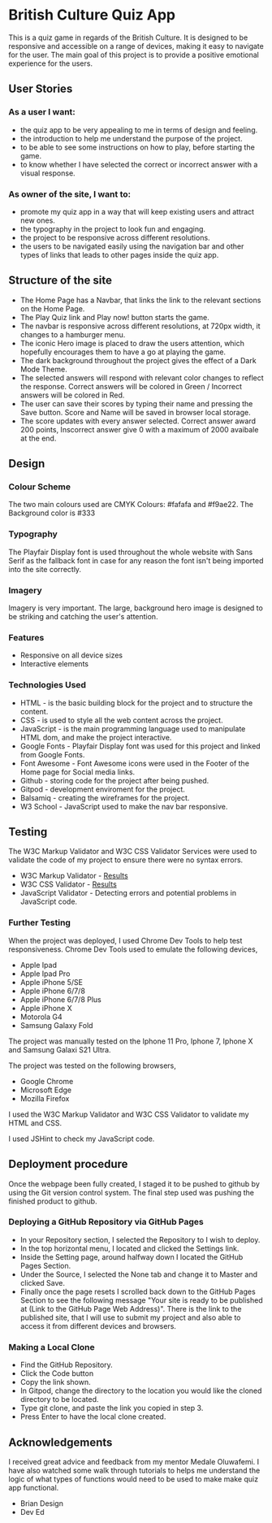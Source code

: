 # British Culture Quiz App

This is a quiz game in regards of the British Culture. It is designed to be responsive and accessible on a range of devices, making it easy to navigate for the user. The main goal of this project is to provide a positive emotional experience for the users.

## User Stories

### As a user I want:
* the quiz app to be very appealing to me in terms of design and feeling.
* the introduction to help me understand the purpose of the project.
* to be able to see some instructions on how to play, before starting the game.
* to know whether I have selected the correct or incorrect answer with a visual response.

### As owner of the site, I want to:
* promote my quiz app in a way that will keep existing users and attract new ones.
* the typography in the project to look fun and engaging.
* the project to be responsive across different resolutions.
* the users to be navigated easily using the navigation bar and other types of links that leads to other pages inside the quiz app.

## Structure of the site

* The Home Page has a Navbar, that links the link to the relevant sections on the Home Page. 
* The Play Quiz link and Play now! button starts the game.
* The navbar is responsive across different resolutions, at 720px width, it changes to a hamburger menu.
* The iconic Hero image is placed to draw the users attention, which hopefully encourages them to have a go at playing the game.
* The dark background throughout the project gives the effect of a Dark Mode Theme.
* The selected answers will respond with relevant color changes to reflect the response. Correct answers will be colored in Green / Incorrect answers will be colored in Red.
* The user can save their scores by typing their name and pressing the Save button. Score and Name will be saved in browser local storage.
* The score updates with every answer selected. Correct answer award 200 points, Inscorrect answer give 0 with a maximum of 2000 avaibale at the end.

## Design

### Colour Scheme
The two main colours used are CMYK Colours: #fafafa and #f9ae22.
The Background color is #333

### Typography
The Playfair Display font is used throughout the whole website with Sans Serif as the fallback font in case for any reason the font isn't being imported into the site correctly. 

### Imagery
Imagery is very important. The large, background hero image is designed to be striking and catching the user's attention.

### Features
   * Responsive on all device sizes
   * Interactive elements

### Technologies Used
* HTML - is the basic building block for the project and to structure the content.
* CSS - is used to style all the web content across the project.
* JavaScript - is the main programming language used to manipulate HTML dom, and make the project interactive.
* Google Fonts - Playfair Display font was used for this project and linked from Google Fonts.
* Font Awesome - Font Awesome icons were used in the Footer of the Home page for Social media links.
* Github - storing code for the project after being pushed.
* Gitpod - development enviroment for the project.
* Balsamiq - creating the wireframes for the project.
* W3 School - JavaScript used to make the nav bar responsive.

## Testing

The W3C Markup Validator and W3C CSS Validator Services were used to validate the code of my project to ensure there were no syntax errors.
   * W3C Markup Validator - [Results](https://validator.w3.org/nu/?doc=https%3A%2F%2Fkristina30.github.io%2Flumina-electrics%2F)
   * W3C CSS Validator - [Results](http://jigsaw.w3.org/css-validator/validator?uri=https%3A%2F%2Fkristina30.github.io%2Flumina-electrics%2F&profile=css3svg&usermedium=all&warning=1&vextwarning=)
   * JavaScript Validator - Detecting errors and potential problems in JavaScript code.

### Further Testing

When the project was deployed, I used Chrome Dev Tools to help test responsiveness. Chrome Dev Tools used to emulate the following devices,

* Apple Ipad
* Apple Ipad Pro
* Apple iPhone 5/SE
* Apple iPhone 6/7/8
* Apple iPhone 6/7/8 Plus
* Apple iPhone X
* Motorola G4
* Samsung Galaxy Fold

The project was manually tested on the Iphone 11 Pro, Iphone 7, Iphone X and Samsung Galaxi S21 Ultra.

The project was tested on the following browsers,
* Google Chrome
* Microsoft Edge
* Mozilla Firefox

I used the W3C Markup Validator and W3C CSS Validator to validate my HTML and CSS. 

I used JSHint to check my JavaScript code.

## Deployment procedure

Once the webpage been fully created, I staged it to be pushed to github by using the Git version control system.
The final step used was pushing the finished product to github.

### Deploying a GitHub Repository via GitHub Pages
* In your Repository section, I selected the Repository to I wish to deploy.
* In the top horizontal menu, I located and clicked the Settings link.
* Inside the Setting page, around halfway down I located the GitHub Pages Section.
* Under the Source, I selected the None tab and change it to Master and clicked Save.
* Finally once the page resets I scrolled back down to the GitHub Pages Section to see the following message "Your site is ready to be published at (Link to the GitHub Page Web Address)". There is the link to the published site, that I will use to submit my project and also able to access it from different devices and browsers.

### Making a Local Clone
* Find the GitHub Repository.
* Click the Code button
* Copy the link shown.
* In Gitpod, change the directory to the location you would like the cloned directory to be located.
* Type git clone, and paste the link you copied in step 3.
* Press Enter to have the local clone created.

## Acknowledgements
I received great advice and feedback from my mentor Medale Oluwafemi. 
I have also watched some walk through tutorials to helps me understand the logic of what types of functions would need to be used to make make quiz app functional.
* Brian Design
* Dev Ed
